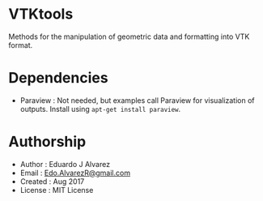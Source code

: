 # VTKtools
Methods for the manipulation of geometric data and formatting into VTK format.

# Dependencies
  * Paraview  : Not needed, but examples call Paraview for visualization of
                  outputs. Install using `apt-get install paraview`.

# Authorship
  * Author    : Eduardo J Alvarez
  * Email     : Edo.AlvarezR@gmail.com
  * Created   : Aug 2017
  * License   : MIT License
